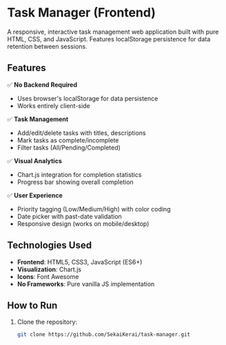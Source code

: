 # Task Manager (Frontend)

A responsive, interactive task management web application built with pure HTML, CSS, and JavaScript. Features localStorage persistence for data retention between sessions.

## Features

✅ **No Backend Required**  
- Uses browser's localStorage for data persistence  
- Works entirely client-side  

✅ **Task Management**  
- Add/edit/delete tasks with titles, descriptions  
- Mark tasks as complete/incomplete  
- Filter tasks (All/Pending/Completed)  

✅ **Visual Analytics**  
- Chart.js integration for completion statistics  
- Progress bar showing overall completion  

✅ **User Experience**  
- Priority tagging (Low/Medium/High) with color coding  
- Date picker with past-date validation  
- Responsive design (works on mobile/desktop)  

## Technologies Used

- **Frontend**: HTML5, CSS3, JavaScript (ES6+)  
- **Visualization**: Chart.js  
- **Icons**: Font Awesome  
- **No Frameworks**: Pure vanilla JS implementation  

## How to Run

1. Clone the repository:
   ```bash
   git clone https://github.com/SekaiKerai/task-manager.git
